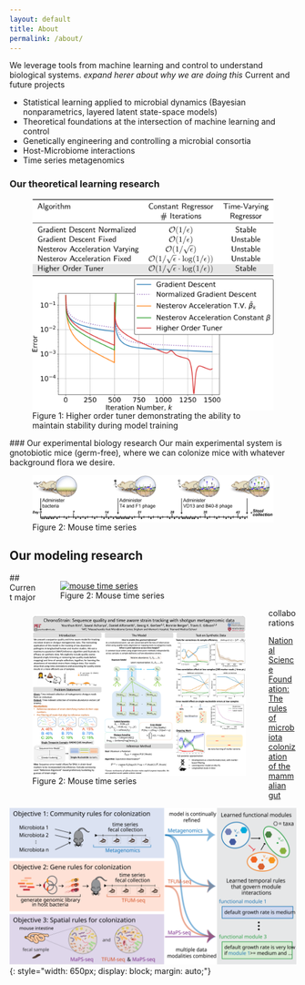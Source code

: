 ```yaml
---
layout: default
title: About
permalink: /about/
---
```


We leverage tools from machine learning and control to understand biological systems. *expand herer about why we are doing this*
Current and future projects
* Statistical learning applied to microbial dynamics (Bayesian nonparametrics, layered latent state-space models)
* Theoretical foundations at the intersection of machine learning and control
* Genetically engineering and controlling a microbial consortia
* Host-Microbiome interactions
* Time series metagenomics








### Our theoretical learning research
<figure class="image">
<img src='/image/highordertuner3.svg' alt="higher order tuner" style="width: 450px;
    display: block;
    margin: auto;" />
    <figcaption> Figure 1: Higher order tuner demonstrating the ability to maintain stability during model training</figcaption>
</figure>
### Our experimental biology research
Our main experimental system is gnotobiotic mice (germ-free), where we can colonize mice with whatever background flora we desire.

<figure class="image">
<img src='/image/mouse_time.png' alt="mouse time series" style="width: 650px;
    display: block;
    margin: auto;" />
    <figcaption> Figure 2: Mouse time series</figcaption>
</figure>

## Our modeling research
<div>
<figure class="image" style="float: right;">
<a href="/posters/gibson18icml.pdf"><img src='/image/gibson18icml.png' alt="mouse time series" style="width: 375px;
    display: block;
    margin: auto;
    float: auto;" /></a>
    <figcaption> Figure 2: Mouse time series</figcaption>
</figure>

<figure class="image" style="float: left;">
<a href="/posters/kim20mlcb.pdf"><img src='/image/kim20mlcb.png' alt="mouse time series" style="width: 375px;
    display: block;
    margin: auto;
    float: auto;" /></a>
    <figcaption> Figure 2: Mouse time series</figcaption>
</figure>
</div>
## Current major collaborations

[National Science Foundation: The rules of microbiota colonization of the mammalian gut](https://www.nsf.gov/awardsearch/showAward?AWD_ID=2025515&HistoricalAwards=false)

![The rules of microbiota colonization of the mammalian gut](/image/nsfmtm.svg){: style="width: 650px;
    display: block;
    margin: auto;"}
